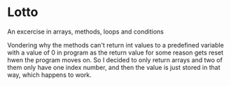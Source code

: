# Lotto
An excercise in arrays, methods, loops and conditions

Vondering why the methods can't return int values to a predefined variable with a value of 0 in program as the return value for some reason gets reset hwen the program moves on.
So I decided to only return arrays and two of them only have one index number, and then the value is just stored in that way, which happens to work.
